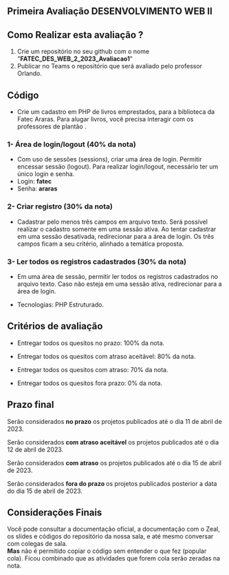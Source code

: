 ## Primeira Avaliação DESENVOLVIMENTO WEB II



## Como Realizar esta avaliação ?

1. Crie um repositório no seu github com o nome "<b>FATEC_DES_WEB_2_2023_Avaliacao1</b>"
2. Publicar no Teams o repositório que será avaliado pelo professor Orlando.


##  Código

- Crie um cadastro em PHP de livros emprestados, para a biblioteca da Fatec Araras. Para alugar livros, você precisa interagir com os professores de plantão . 

### 1- Área de login/logout (40% da nota)
- Com uso de sessões (sessions), criar uma área de login. Permitir encessar sessão (logout). Para realizar login/logout, necessário ter um único login e senha.
- Login: <b>fatec</b>
- Senha: <b>araras</b>

### 2- Criar registro (30% da nota)
- Cadastrar pelo menos três campos em arquivo texto. Será possível realizar o cadastro somente em uma sessão ativa. Ao tentar cadastrar em uma sessão desativada, redirecionar para a área de login.
Os três campos ficam a seu critério, alinhado a temática proposta.

### 3- Ler todos os registros cadastrados (30% da nota)
- Em uma área de sessão, permitir ler todos os registros cadastrados no arquivo texto. Caso não esteja em uma sessão ativa, redirecionar para a área de login.

- Tecnologias: PHP Estruturado.


## Critérios de avaliação

- Entregar todos os quesitos no prazo: 100% da nota.

- Entregar todos os quesitos com atraso aceitável: 80% da nota.

- Entregar todos os quesitos com atraso: 70% da nota.

- Entregar todos os quesitos fora prazo: 0% da nota.

## Prazo final

Serão considerados <b>no prazo</b> os projetos publicados até o dia 11 de abril de 2023.

Serão considerados <b>com atraso aceitável</b> os projetos publicados até o dia 12 de abril de 2023.

Serão considerados <b>com atraso</b> os projetos publicados até o dia 15 de abril de 2023.

Serão considerados <b>fora do prazo </b> os projetos publicados posterior a data do dia 15 de abril de 2023.

## Considerações Finais

Você pode consultar a documentação oficial, a documentação com o Zeal, os slides e códigos do repositório da nossa sala, e até mesmo conversar com colegas de sala.  
<b>Mas</b> não é permitido copiar o código sem entender o que fez (popular cola). Ficou combinado que as atividades que forem cola serão zeradas na nota.
